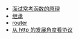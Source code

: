 - [面试常考函数的原理](./function-principle.md)
- [继承](./extends.md)
- [router](./router.md)
- [从 http 的发展角度看协议](./http-summary.md)
